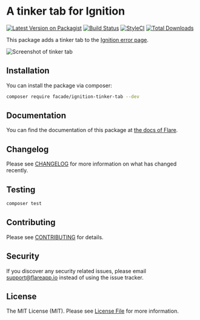 # A tinker tab for Ignition

[![Latest Version on Packagist](https://img.shields.io/packagist/v/facade/ignition-tinker-tab.svg?style=flat-square)](https://packagist.org/packages/facade/ignition-tinker-tab)
[![Build Status](https://img.shields.io/travis/facade/ignition-tinker-tab/master.svg?style=flat-square)](https://travis-ci.org/facade/ignition-tinker-tab)
[![StyleCI](https://github.styleci.io/repos/203643083/shield?branch=master)](https://github.styleci.io/repos/203643083)
[![Total Downloads](https://img.shields.io/packagist/dt/facade/ignition-tinker-tab.svg?style=flat-square)](https://packagist.org/packages/facade/ignition-tinker-tab)

This package adds a tinker tab to the [Ignition error page](http://flareapp.io/docs/ignition-for-laravel/introduction).

![Screenshot of tinker tab](https://facade.github.io/ignition-tinker-tab/screenshot.png)

## Installation

You can install the package via composer:

```bash
composer require facade/ignition-tinker-tab --dev
```

## Documentation

You can find the documentation of this package at [the docs of Flare](http://flareapp.io/docs/ignition-for-laravel/first-party-extensions#the-tinker-package).



## Changelog

Please see [CHANGELOG](CHANGELOG.md) for more information on what has changed recently.

## Testing

``` bash
composer test
```

## Contributing

Please see [CONTRIBUTING](CONTRIBUTING.md) for details.

## Security

If you discover any security related issues, please email support@flareapp.io instead of using the issue tracker.

## License

The MIT License (MIT). Please see [License File](LICENSE.md) for more information.
